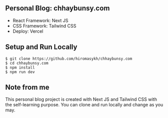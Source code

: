 ## Personal Blog: chhaybunsy.com

- React Framework: Next JS
- CSS Framework: Tailwind CSS
- Deploy: Vercel

## Setup and Run Locally

    $ git clone https://github.com/hiromasykh/chhaybunsy.com
    $ cd chhaybunsy.com
    $ npm install
    $ npm run dev

## Note from me

This personal blog project is created with Next JS and Tailwind CSS with the self-learning purpose. You can clone and run locally and change as you may.
